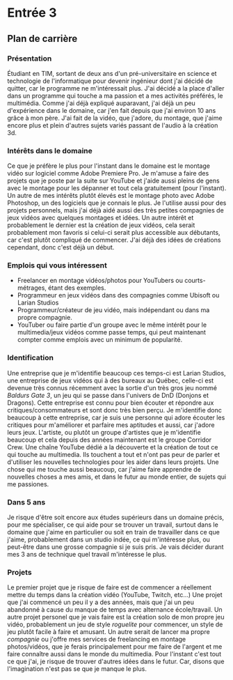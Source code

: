 # Entrée 3
## Plan de carrière

### Présentation
Étudiant en TIM, sortant de deux ans d'un pré-universitaire en science et technologie de l'informatique pour devenir ingénieur dont j'ai décidé de quitter, car le programme ne m'intéressait plus. J'ai décidé a la place d'aller dans un programme qui touche a ma passion et a mes activités préférés, le multimédia. Comme j'ai déjà expliqué auparavant, j'ai déjà un peu d'expérience dans le domaine, car j'en fait depuis que j'ai environ 10 ans grâce à mon père. J'ai fait de la vidéo, que j'adore, du montage, que j'aime encore plus et plein d'autres sujets variés passant de l'audio à la création 3d.

### Intérêts dans le domaine
Ce que je préfère le plus pour l'instant dans le domaine est le montage vidéo sur logiciel comme Adobe Premiere Pro. Je m'amuse a faire des projets que je poste par la suite sur YouTube et j'aide aussi pleins de gens avec le montage pour les dépanner et tout cela gratuitement (pour l'instant). Un autre de mes intérêts plutôt élevés est le montage photo avec Adobe Photoshop, un des logiciels que je connais le plus. Je l'utilise aussi pour des projets personnels, mais j'ai déjà aidé aussi des très petites compagnies de jeux vidéos avec quelques montages et idées. Un autre intérêt et probablement le dernier est la création de jeux vidéos, cela serait probablement mon favoris si celui-ci serait plus accessible aux débutants, car c'est plutôt compliqué de commencer. J'ai déjà des idées de créations cependant, donc c'est déjà un début.

### Emplois qui vous intéressent
- Freelancer en montage vidéos/photos pour YouTubers ou courts-métrages, étant des exemples.
- Programmeur en jeux vidéos dans des compagnies comme Ubisoft ou Larian Studios
- Programmeur/créateur de jeu vidéo, mais indépendant ou dans ma propre compagnie.
- YouTuber ou faire partie d'un groupe avec le même intérêt pour le multimedia/jeux vidéos comme passe temps, qui peut maintenant compter comme emplois avec un minimum de popularité.

### Identification
Une entreprise que je m'identifie beaucoup ces temps-ci est Larian Studios, une entreprise de jeux vidéos qui à des bureaux au Québec, celle-ci est devenue très connus récemment avec la sortie d'un très gros jeu nommé *Baldurs Gate 3*, un jeu qui se passe dans l'univers de DnD (Donjons et Dragons). Cette entreprise est connu pour bien écouter et répondre aux critiques/consommateurs et sont donc très bien perçu. Je m'identifie donc beaucoup à cette entreprise, car je suis une personne qui adore écouter les critiques pour m'améliorer et parfaire mes aptitudes et aussi, car j'adore leurs jeux.
L'artiste, ou plutôt un groupe d'artistes que je m'identifie beaucoup et cela depuis des années maintenant est le groupe Corridor Crew. Une chaîne YouTube dédié a la découverte et la création de tout ce qui touche au multimedia. Ils touchent a tout et n'ont pas peur de parler et d'utiliser les nouvelles technologies pour les aider dans leurs projets. Une chose qui me touche aussi beaucoup, car j'aime faire apprendre de nouvelles choses a mes amis, et dans le futur au monde entier, de sujets qui me passiones.

### Dans 5 ans
Je risque d'être soit encore aux études supérieurs dans un domaine précis, pour me spécialiser, ce qui aide pour se trouver un travail, surtout dans le domaine que j'aime en particulier ou soit en train de travailler dans ce que j'aime, probablement dans un studio indée, ce qui m'intéresse plus, ou peut-être dans une grosse compagnie si je suis pris. Je vais décider durant mes 3 ans de technique quel travail m'intéresse le plus.

### Projets
Le premier projet que je risque de faire est de commencer a réellement mettre du temps dans la création vidéo (YouTube, Twitch, etc...) Une projet que j'ai commencé un peu il y a des années, mais que j'ai un peu abandonné à cause du manque de temps avec alternance école/travail. Un autre projet personel que je vais faire est la création solo de mon propre jeu vidéo, probablement un jeu de style *roguelite* pour commencer, un style de jeu plutôt facile à faire et amusant. Un autre serait de lancer ma propre *compagnie* ou j'offre mes services de freelancing en montage photos/vidéos, que je ferais principalement pour me faire de l'argent et me faire connaître aussi dans le monde du multimedia. Pour l'instant c'est tout ce que j'ai, je risque de trouver d'autres idées dans le futur. Car, disons que l'imagination n'est pas se que je manque le plus.
